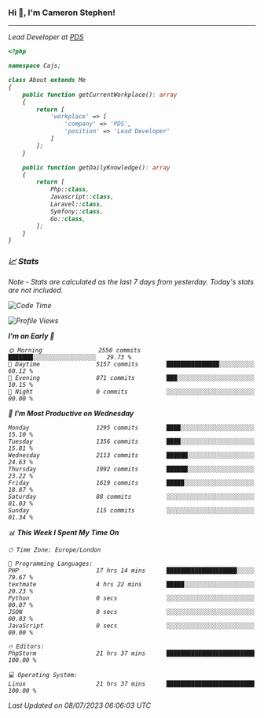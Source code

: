 ### Hi 👋, I'm Cameron Stephen!
<hr>
<p><em>Lead Developer at <a href="https://prindatasolutions.co.uk">PDS</a></p>


```php
<?php

namespace Cajs;

class About extends Me
{
    public function getCurrentWorkplace(): array
    {
        return [
            'workplace' => [
                'company' => 'PDS',
                'position' => 'Lead Developer'
            ]
        ];
    }

    public function getDailyKnowledge(): array
    {
        return [
            Php::class,
            Javascript::class,
            Laravel::class,
            Symfony::class,
            Go::class,
        ];
    }
}
```

### 📈 Stats
<p><em>Note - Stats are calculated as the last 7 days from yesterday. Today's stats are not included.</em></p>


<!--START_SECTION:waka-->
![Code Time](http://img.shields.io/badge/Code%20Time-3%2C450%20hrs%2043%20mins-blue)

![Profile Views](http://img.shields.io/badge/Profile%20Views-13-blue)

**I'm an Early 🐤** 

```text
🌞 Morning                2550 commits        ███████░░░░░░░░░░░░░░░░░░   29.73 % 
🌆 Daytime                5157 commits        ███████████████░░░░░░░░░░   60.12 % 
🌃 Evening                871 commits         ███░░░░░░░░░░░░░░░░░░░░░░   10.15 % 
🌙 Night                  0 commits           ░░░░░░░░░░░░░░░░░░░░░░░░░   00.00 % 
```
📅 **I'm Most Productive on Wednesday** 

```text
Monday                   1295 commits        ████░░░░░░░░░░░░░░░░░░░░░   15.10 % 
Tuesday                  1356 commits        ████░░░░░░░░░░░░░░░░░░░░░   15.81 % 
Wednesday                2113 commits        ██████░░░░░░░░░░░░░░░░░░░   24.63 % 
Thursday                 1992 commits        ██████░░░░░░░░░░░░░░░░░░░   23.22 % 
Friday                   1619 commits        █████░░░░░░░░░░░░░░░░░░░░   18.87 % 
Saturday                 88 commits          ░░░░░░░░░░░░░░░░░░░░░░░░░   01.03 % 
Sunday                   115 commits         ░░░░░░░░░░░░░░░░░░░░░░░░░   01.34 % 
```


📊 **This Week I Spent My Time On** 

```text
🕑︎ Time Zone: Europe/London

💬 Programming Languages: 
PHP                      17 hrs 14 mins      ████████████████████░░░░░   79.67 % 
textmate                 4 hrs 22 mins       █████░░░░░░░░░░░░░░░░░░░░   20.23 % 
Python                   0 secs              ░░░░░░░░░░░░░░░░░░░░░░░░░   00.07 % 
JSON                     0 secs              ░░░░░░░░░░░░░░░░░░░░░░░░░   00.03 % 
JavaScript               0 secs              ░░░░░░░░░░░░░░░░░░░░░░░░░   00.00 % 

🔥 Editors: 
PhpStorm                 21 hrs 37 mins      █████████████████████████   100.00 % 

💻 Operating System: 
Linux                    21 hrs 37 mins      █████████████████████████   100.00 % 
```


 Last Updated on 08/07/2023 06:06:03 UTC
<!--END_SECTION:waka-->

